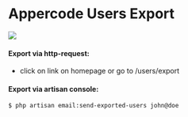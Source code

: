 # Appercode Users Export
![](https://image.ibb.co/bLmkPJ/image.png)
#### Export via http-request:
- click on link on homepage or go to /users/export

#### Export via artisan console:
`$ php artisan email:send-exported-users john@doe`